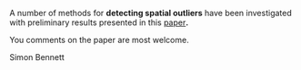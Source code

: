 A number of methods for **detecting spatial outliers** have been investigated with preliminary results presented in this <a href='https://docs.google.com/open?id=0B7rqu1P0r1N0NGVhZmVhMjItZmZmOS00YmJjLWJjZGQtY2Y0ZjczZmUzZTZl'>paper</a>**.**

You comments on the paper are most welcome.

Simon Bennett